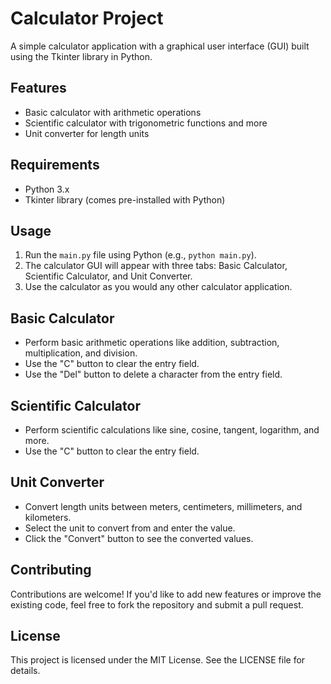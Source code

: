 # Calculator Project

A simple calculator application with a graphical user interface (GUI) built using the Tkinter library in Python.

## Features

*   Basic calculator with arithmetic operations
*   Scientific calculator with trigonometric functions and more
*   Unit converter for length units

## Requirements

*   Python 3.x
*   Tkinter library (comes pre-installed with Python)

## Usage

1.  Run the `main.py` file using Python (e.g., `python main.py`).
2.  The calculator GUI will appear with three tabs: Basic Calculator, Scientific Calculator, and Unit Converter.
3.  Use the calculator as you would any other calculator application.

## Basic Calculator

*   Perform basic arithmetic operations like addition, subtraction, multiplication, and division.
*   Use the "C" button to clear the entry field.
*   Use the "Del" button to delete a character from the entry field.

## Scientific Calculator

*   Perform scientific calculations like sine, cosine, tangent, logarithm, and more.
*   Use the "C" button to clear the entry field.

## Unit Converter

*   Convert length units between meters, centimeters, millimeters, and kilometers.
*   Select the unit to convert from and enter the value.
*   Click the "Convert" button to see the converted values.

## Contributing

Contributions are welcome! If you'd like to add new features or improve the existing code, feel free to fork the repository and submit a pull request.

## License

This project is licensed under the MIT License. See the LICENSE file for details.
